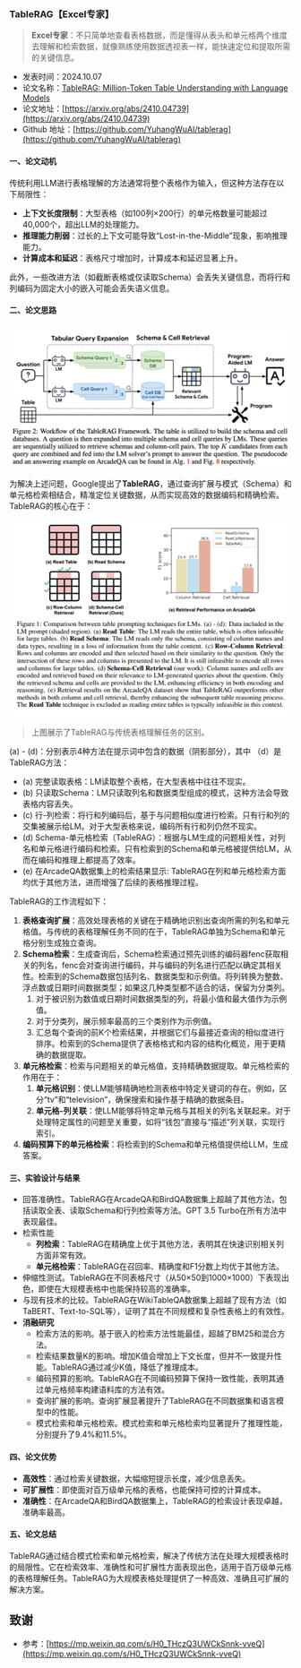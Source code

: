 ### TableRAG【Excel专家】
> **Excel专家**：不只简单地查看表格数据，而是懂得从表头和单元格两个维度去理解和检索数据，就像熟练使用数据透视表一样，能快速定位和提取所需的关键信息。
>

* 发表时间：2024.10.07
* 论文名称：[TableRAG: Million-Token Table Understanding with Language Models](https://arxiv.org/abs/2410.04739)
* 论文地址：[https://arxiv.org/abs/2410.04739](https://arxiv.org/abs/2410.04739)
* Github 地址：[https://github.com/YuhangWuAI/tablerag](https://github.com/YuhangWuAI/tablerag)

#### 一、论文动机

传统利用LLM进行表格理解的方法通常将整个表格作为输入，但这种方法存在以下局限性：

- **上下文长度限制**：大型表格（如100列×200行）的单元格数量可能超过40,000个，超出LLM的处理能力。
- **推理能力削弱**：过长的上下文可能导致“Lost-in-the-Middle”现象，影响推理能力。
- **计算成本和延迟**：表格尺寸增加时，计算成本和延迟显著上升。

此外，一些改进方法（如截断表格或仅读取Schema）会丢失关键信息，而将行和列编码为固定大小的嵌入可能会丢失语义信息。

#### 二、论文思路

![](20241007_TableRAG/img/v2-0e524f7315c59f241d77c8ab3dcca915_1440w.png)

为解决上述问题，Google提出了**TableRAG**，通过查询扩展与模式（Schema）和单元格检索相结合，精准定位关键数据，从而实现高效的数据编码和精确检索。TableRAG的核心在于：

![](20241007_TableRAG/img/微信截图_20250120090741.png)

> 上图展示了TableRAG与传统表格理解任务的区别。

(a) - (d)：分别表示4种方法在提示词中包含的数据（阴影部分），其中 （d）是TableRAG方法：

- (a) 完整读取表格：LM读取整个表格，在大型表格中往往不现实。
- (b) 只读取Schema：LM只读取列名和数据类型组成的模式，这种方法会导致表格内容丢失。
- (c) 行-列检索：将行和列编码后，基于与问题相似度进行检索。只有行和列的交集被展示给LM。对于大型表格来说，编码所有行和列仍然不现实。
- (d) Schema-单元格检索（TableRAG）：根据与LM生成的问题相关性，对列名和单元格进行编码和检索。只有检索到的Schema和单元格被提供给LM，从而在编码和推理上都提高了效率。
- (e) 在ArcadeQA数据集上的检索结果显示: TableRAG在列和单元格检索方面均优于其他方法，进而增强了后续的表格推理过程。

TableRAG的工作流程如下：

1. **表格查询扩展**：高效处理表格的关键在于精确地识别出查询所需的列名和单元格值。与传统的表格理解任务不同的在于，TableRAG单独为Schema和单元格分别生成独立查询。
2. **Schema检索**：生成查询后，Schema检索通过预先训练的编码器fenc获取相关的列名，fenc会对查询进行编码，并与编码的列名进行匹配以确定其相关性。检索到的Schema数据包括列名、数据类型和示例值。将列转换为整数、浮点数或日期时间数据类型；如果这几种类型都不适合的话，保留为分类列。
   1. 对于被识别为数值或日期时间数据类型的列，将最小值和最大值作为示例值。
   2. 对于分类列，展示频率最高的三个类别作为示例值。
   3. 汇总每个查询的前K个检索结果，并根据它们与最接近查询的相似度进行排序。检索到的Schema提供了表格格式和内容的结构化概览，用于更精确的数据提取。
3. **单元格检索**：检索与问题相关的单元格值，支持精确数据提取。单元格检索的作用在于：
   1. **单元格识别**：使LLM能够精确地检测表格中特定关键词的存在。例如，区分“tv”和“television”，确保搜索和操作基于精确的数据条目。
   2. **单元格-列关联**：使LLM能够将特定单元格与其相关的列名关联起来。对于处理特定属性的问题至关重要，如将“钱包”直接与“描述”列关联，实现行索引。
4. **编码预算下的单元格检索**：将检索到的Schema和单元格值提供给LLM，生成答案。

#### 三、实验设计与结果

- 回答准确性。TableRAG在ArcadeQA和BirdQA数据集上超越了其他方法，包括读取全表、读取Schema和行列检索等方法。GPT 3.5 Turbo在所有方法中表现最佳。
- 检索性能
  - **列检索**：TableRAG在精确度上优于其他方法，表明其在快速识别相关列方面非常有效。
  - **单元格检索**：TableRAG在召回率、精确度和F1分数上均优于其他方法。
- 伸缩性测试。TableRAG在不同表格尺寸（从50×50到1000×1000）下表现出色，即使在大规模表格中也能保持较高的准确率。
- 与现有技术的比较。TableRAG在WikiTableQA数据集上超越了现有方法（如TaBERT、Text-to-SQL等），证明了其在不同规模和复杂性表格上的有效性。
- **消融研究**
  - 检索方法的影响。基于嵌入的检索方法性能最佳，超越了BM25和混合方法。
  - 检索结果数量K的影响。增加K值会增加上下文长度，但并不一致提升性能。TableRAG通过减少K值，降低了推理成本。
  - 编码预算的影响。TableRAG在不同编码预算下保持一致性能，表明其通过单元格频率构建语料库的方法有效。
  - 查询扩展的影响。查询扩展显著提升了TableRAG在不同数据集和语言模型中的性能。
  - 模式检索和单元格检索。模式检索和单元格检索均显著提升了推理性能，分别提升了9.4%和11.5%。

#### 四、论文优势

- **高效性**：通过检索关键数据，大幅缩短提示长度，减少信息丢失。
- **可扩展性**：即使面对百万级单元格的表格，也能保持可控的计算成本。
- **准确性**：在ArcadeQA和BirdQA数据集上，TableRAG的检索设计表现卓越，准确率最高。

#### 五、论文总结

TableRAG通过结合模式检索和单元格检索，解决了传统方法在处理大规模表格时的局限性。它在检索效率、准确性和可扩展性方面表现出色，适用于百万级单元格的表格理解任务。TableRAG为大规模表格处理提供了一种高效、准确且可扩展的解决方案。

## 致谢

* 参考：[https://mp.weixin.qq.com/s/H0_THczQ3UWCkSnnk-vveQ](https://mp.weixin.qq.com/s/H0_THczQ3UWCkSnnk-vveQ)
